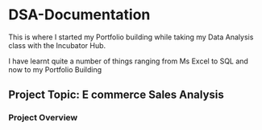 # DSA-Documentation

This is where I started my Portfolio building while taking my Data Analysis class with the Incubator Hub.

I have learnt quite a number of things ranging from Ms Excel to SQL and now to my Portfolio Building

## Project Topic: E commerce Sales Analysis

### Project Overview
